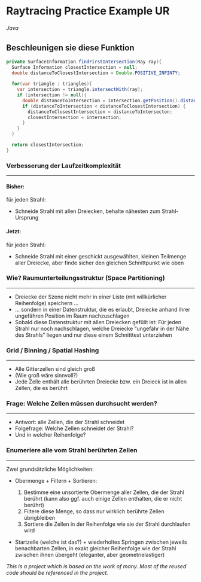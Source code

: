 # Raytracing Practice Example UR
###### Java

## Beschleunigen sie diese Funktion

```java
private SurfaceInformation findFirstIntersection(Ray ray){
  Surface Information closestIntersection = null;
  double distanceToClosestIntersection = Double.POSITIVE_INFINTY;
  
  for(var triangle : triangles){
    var intersection = triangle.intersectWith(ray);
    if (intersection != null){
      double distanceToIntersection = intersection.getPosition().distance(ray.getOrigin());
      if (distanceToIntersection < distanceToClosestIntersection) {
        distanceToClosestIntersection = distanceToIntersecton;
        closestIntersection = intersection;
      }
    }
  }

  return closestIntersection;
}
```

### Verbesserung der Laufzeitkomplexität
--------------
#### Bisher:
für jeden Strahl:
- Schneide Strahl mit allen Dreiecken, behalte nähesten zum Strahl-Ursprung

#### Jetzt:
für jeden Strahl:
- Schneide Strahl mit einer geschickt ausgewählten, kleinen Teilmenge aller Dreiecke, aber finde sicher den gleichen Schnittpunkt wie oben

### Wie? Raumunterteilungsstruktur (Space Partitioning)
--------------
- Dreiecke der Szene nicht mehr in einer Liste (mit willkürlicher Reihenfolge) speichern …
- … sondern in einer Datenstruktur, die es erlaubt, Dreiecke anhand ihrer ungefähren Position im Raum nachzuschlagen
- Sobald diese Datenstruktur mit allen Dreiecken gefüllt ist: Für jeden Strahl nur noch nachschlagen, welche Dreiecke “ungefähr in der Nähe des Strahls” liegen und nur diese einem Schnitttest unterziehen



### Grid / Binning / Spatial Hashing
--------------
- Alle Gitterzellen sind gleich groß
- (Wie groß wäre sinnvoll?)
- Jede Zelle enthält alle berührten Dreiecke bzw. ein Dreieck ist in allen Zellen, die es berührt

### Frage: Welche Zellen müssen durchsucht werden?
--------------
- Antwort: alle Zellen, die der Strahl schneidet
- Folgefrage: Welche Zellen schneidet der Strahl?
- Und in welcher Reihenfolge?

### Enumeriere alle vom Strahl berührten Zellen
--------------
Zwei grundsätzliche Möglichkeiten:

- Obermenge + Filtern + Sortieren:
  1. Bestimme eine unsortierte Obermenge aller Zellen, die der Strahl berührt (kann also ggf. auch einige Zellen enthalten, die er nicht berührt)
  2. Filtere diese Menge, so dass nur wirklich berührte Zellen übrigbleiben
  3. Sortiere die Zellen in der Reihenfolge wie sie der Strahl durchlaufen wird

- Startzelle (welche ist das?) + wiederholtes Springen zwischen jeweils benachbarten Zellen, in exakt gleicher Reihenfolge wie der Strahl zwischen ihnen übergeht (eleganter, aber geometrielastiger)

*This is a project which is based on the work of many. Most of the reused code should be referenced in the project.*
